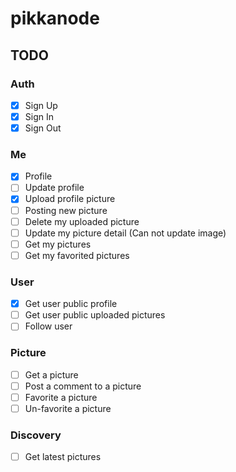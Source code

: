 # pikkanode

## TODO

### Auth

- [x] Sign Up
- [x] Sign In
- [x] Sign Out

### Me

- [x] Profile
- [ ] Update profile
- [x] Upload profile picture
- [ ] Posting new picture
- [ ] Delete my uploaded picture
- [ ] Update my picture detail (Can not update image)
- [ ] Get my pictures
- [ ] Get my favorited pictures

### User

- [x] Get user public profile
- [ ] Get user public uploaded pictures
- [ ] Follow user

### Picture

- [ ] Get a picture
- [ ] Post a comment to a picture
- [ ] Favorite a picture
- [ ] Un-favorite a picture

### Discovery

- [ ] Get latest pictures
